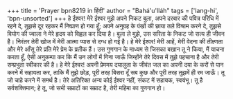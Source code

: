 +++
title = 'Prayer bpn8219 in हिंदी'
author = "Bahá'u'lláh"
tags = ['lang-hi', 'bpn-unsorted']
+++
हे ईश्वर! मेरे ईश्वर मुझे अपने निकट बुला, अपने दरबार की पवित्र परिधि में रहने दे, तुझसे दूर रहकर मैं निष्प्राण हो गया हूँ; अपने अनुग्रह के पंखों की छाया तले विश्राम करने दे, तुझसे वियोग की ज्वाला ने मेरे हृदय को विह्वल कर दिया है। बुला ले मुझे, उस सरिता के निकट जो सत्य ही जीवन है। निरंतर तेरी खोज में मेरी आत्मा प्यास से दग्ध हो गई है। हे मेरे ईश्वर! मेरी आहें, मेरी वेदना की तीक्ष्णता और मेरे आँसू तेरे प्रति मेरे प्रेम के प्रतीक हैं। उस गुणगान के माध्यम से जिसका बखान तू ने किया, मैं याचना करता हूँ, ऐसी अनुकम्पा कर कि मैं उन लोगों में गिना जाऊँ जिन्होंने तेरे दिवस में तुझे पहचाना है और तेरी सम्प्रभुता स्वीकार की है। हे मेरे ईश्वर! अपनी प्रेममय दयालुता के जीवंत जल का अपनी दया के करों से पान करने में सहायता कर, ताकि मैं तुझे छोड़, पूरी तरह बिसरा दूँ सब कुछ और पूरी तरह तुझमें ही रम जाऊँ। तू जो चाहे करने में समर्थ है। तेरे अतिरिक्त अन्य कोई ईश्वर नहीं, संकट में सहायक, स्वयंभू। तू है सर्वशक्तिमान; हे तू, जो सभी सम्राटों का सम्राट है, तेरी महिमा का गुणगान हो।
